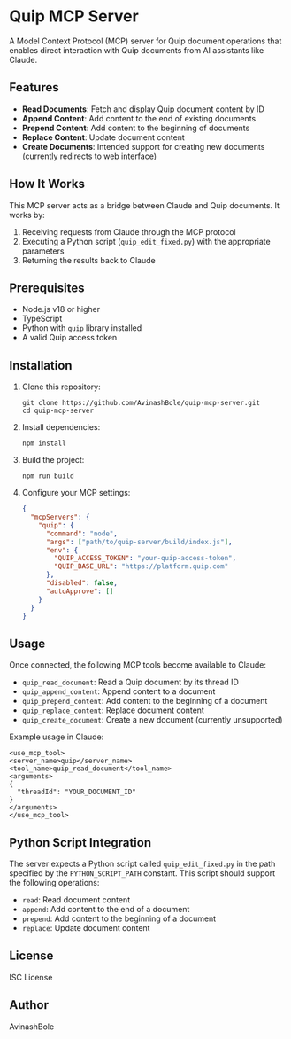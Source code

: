# Quip MCP Server

A Model Context Protocol (MCP) server for Quip document operations that enables direct interaction with Quip documents from AI assistants like Claude.

## Features

- **Read Documents**: Fetch and display Quip document content by ID
- **Append Content**: Add content to the end of existing documents
- **Prepend Content**: Add content to the beginning of documents
- **Replace Content**: Update document content
- **Create Documents**: Intended support for creating new documents (currently redirects to web interface)

## How It Works

This MCP server acts as a bridge between Claude and Quip documents. It works by:

1. Receiving requests from Claude through the MCP protocol
2. Executing a Python script (`quip_edit_fixed.py`) with the appropriate parameters
3. Returning the results back to Claude

## Prerequisites

- Node.js v18 or higher
- TypeScript
- Python with `quip` library installed
- A valid Quip access token

## Installation

1. Clone this repository:
   ```
   git clone https://github.com/AvinashBole/quip-mcp-server.git
   cd quip-mcp-server
   ```

2. Install dependencies:
   ```
   npm install
   ```

3. Build the project:
   ```
   npm run build
   ```

4. Configure your MCP settings:
   ```json
   {
     "mcpServers": {
       "quip": {
         "command": "node",
         "args": ["path/to/quip-server/build/index.js"],
         "env": {
           "QUIP_ACCESS_TOKEN": "your-quip-access-token",
           "QUIP_BASE_URL": "https://platform.quip.com"
         },
         "disabled": false,
         "autoApprove": []
       }
     }
   }
   ```

## Usage

Once connected, the following MCP tools become available to Claude:

- `quip_read_document`: Read a Quip document by its thread ID
- `quip_append_content`: Append content to a document
- `quip_prepend_content`: Add content to the beginning of a document
- `quip_replace_content`: Replace document content
- `quip_create_document`: Create a new document (currently unsupported)

Example usage in Claude:

```
<use_mcp_tool>
<server_name>quip</server_name>
<tool_name>quip_read_document</tool_name>
<arguments>
{
  "threadId": "YOUR_DOCUMENT_ID"
}
</arguments>
</use_mcp_tool>
```

## Python Script Integration

The server expects a Python script called `quip_edit_fixed.py` in the path specified by the `PYTHON_SCRIPT_PATH` constant. This script should support the following operations:

- `read`: Read document content
- `append`: Add content to the end of a document
- `prepend`: Add content to the beginning of a document 
- `replace`: Update document content

## License

ISC License

## Author

AvinashBole
